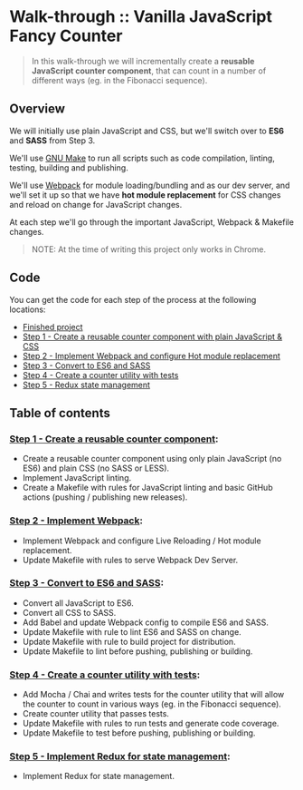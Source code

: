 Walk-through :: Vanilla JavaScript Fancy Counter
================================================

> In this walk-through we will incrementally create a **reusable JavaScript counter component**, that can count in a number of different ways (eg. in the Fibonacci sequence).

Overview
--------

We will initially use plain JavaScript and CSS, but we'll switch over to **ES6** and **SASS** from Step 3.

We'll use [GNU Make](https://www.gnu.org/software/make/) to run all scripts such as code compilation, linting, testing, building and publishing.

We'll use [Webpack](https://webpack.github.io) for module loading/bundling and as our dev server, and we'll set it up so that we have **hot module replacement** for CSS changes and reload on change for JavaScript changes.

At each step we'll go through the important JavaScript, Webpack & Makefile changes.

> NOTE: At the time of writing this project only works in Chrome.

Code
----

You can get the code for each step of the process at the following locations:

* [Finished project](https://github.com/neilrussell6/vanilla-es6-fancy-counter)
* [Step 1 - Create a reusable counter component with plain JavaScript & CSS](https://github.com/neilrussell6/vanilla-es6-fancy-counter/tree/v0.0.1)
* [Step 2 - Implement Webpack and configure Hot module replacement](https://github.com/neilrussell6/vanilla-es6-fancy-counter/tree/v0.0.2)
* [Step 3 - Convert to ES6 and SASS](https://github.com/neilrussell6/vanilla-es6-fancy-counter/tree/v0.0.3)
* [Step 4 - Create a counter utility with tests](https://github.com/neilrussell6/vanilla-es6-fancy-counter/tree/v0.0.4)
* [Step 5 - Redux state management](https://github.com/neilrussell6/vanilla-es6-fancy-counter/tree/v0.0.5)

Table of contents
-----------------

### [Step 1 - Create a reusable counter component](vanilla-es6-fancy-counter/step-1-reusable-counter-component):

 * Create a reusable counter component using only plain JavaScript (no ES6) and plain CSS (no SASS or LESS).
 * Implement JavaScript linting.
 * Create a Makefile with rules for JavaScript linting and basic GitHub actions (pushing / publishing new releases).

### [Step 2 - Implement Webpack](vanilla-es6-fancy-counter/step-2-webpack-hot-module-replacement):

 * Implement Webpack and configure Live Reloading / Hot module replacement.
 * Update Makefile with rules to serve Webpack Dev Server.

### [Step 3 - Convert to ES6 and SASS](vanilla-es6-fancy-counter/step-3-es6-sass):

 * Convert all JavaScript to ES6.
 * Convert all CSS to SASS.
 * Add Babel and update Webpack config to compile ES6 and SASS.
 * Update Makefile with rule to lint ES6 and SASS on change.
 * Update Makefile with rule to build project for distribution.
 * Update Makefile to lint before pushing, publishing or building.

### [Step 4 - Create a counter utility with tests](vanilla-es6-fancy-counter/step-4-counter-utility-tests):

 * Add Mocha / Chai and writes tests for the counter utility that will allow the counter to count in various ways (eg. in the Fibonacci sequence).
 * Create counter utility that passes tests.
 * Update Makefile with rules to run tests and generate code coverage.
 * Update Makefile to test before pushing, publishing or building.

### [Step 5 - Implement Redux for state management](vanilla-es6-fancy-counter/step-5-redux-state-management):

 * Implement Redux for state management.
